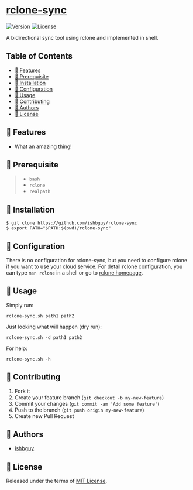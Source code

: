 # [rclone-sync](https://github.com/ishbguy/rclone-sync)

[![Version][versvg]][ver] [![License][licsvg]][lic]

[versvg]: https://img.shields.io/badge/version-v0.1.0-lightgrey.svg
[ver]: https://img.shields.io/badge/version-v0.1.0-lightgrey.svg
[licsvg]: https://img.shields.io/badge/license-MIT-green.svg
[lic]: https://github.com/ishbguy/rclone-sync/blob/master/LICENSE

A bidirectional sync tool using rclone and implemented in shell.

## Table of Contents

+ [:art: Features](#art-features)
+ [:straight_ruler: Prerequisite](#straight_ruler-prerequisite)
+ [:rocket: Installation](#rocket-installation)
+ [:memo: Configuration](#memo-configuration)
+ [:notebook: Usage](#notebook-usage)
+ [:hibiscus: Contributing](#hibiscus-contributing)
+ [:boy: Authors](#boy-authors)
+ [:scroll: License](#scroll-license)

## :art: Features

+ What an amazing thing!

## :straight_ruler: Prerequisite

> + `bash`
> + `rclone`
> + `realpath`

## :rocket: Installation

```
$ git clone https://github.com/ishbguy/rclone-sync
$ export PATH="$PATH:$(pwd)/rclone-sync"
```

## :memo: Configuration

There is no configuration for rclone-sync, but you need to configure rclone if
you want to use your cloud service. For detail rclone configuration, you can
type `man rclone` in a shell or go to [rclone homepage](https://rclone.org/).

## :notebook: Usage

Simply run:
```
rclone-sync.sh path1 path2
```
Just looking what will happen (dry run):
```
rclone-sync.sh -d path1 path2
```
For help:
```
rclone-sync.sh -h
```

## :hibiscus: Contributing

1. Fork it
2. Create your feature branch (`git checkout -b my-new-feature`)
3. Commit your changes (`git commit -am 'Add some feature'`)
4. Push to the branch (`git push origin my-new-feature`)
5. Create new Pull Request

## :boy: Authors

+ [ishbguy](https://github.com/ishbguy)

## :scroll: License

Released under the terms of [MIT License](https://opensource.org/licenses/MIT).
